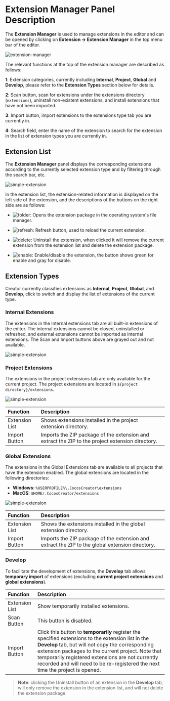 # Extension Manager Panel Description

The **Extension Manager** is used to manage extensions in the editor and can be opened by clicking on **Extension -> Extension Manager** in the top menu bar of the editor.

![extension-manager](./image/extension-manager.png)

The relevant functions at the top of the extension manager are described as follows:

**1**: Extension categories, currently including **Internal**, **Project**, **Global** and **Develop**, please refer to the **Extension Types** section below for details.

**2**: Scan button, scan for extensions under the extensions directory (`extensions`), uninstall non-existent extensions, and install extensions that have not been imported.

**3**: Import button, import extensions to the extensions type tab you are currently in.

**4**: Search field, enter the name of the extension to search for the extension in the list of extension types you are currently in.

## Extension List

The **Extension Manager** panel displays the corresponding extensions according to the currently selected extension type and by filtering through the search bar, etc.

![simple-extension](./image/extension-list.png)

In the extension list, the extension-related information is displayed on the left side of the extension, and the descriptions of the buttons on the right side are as follows:

- ![folder](first/folder.png): Opens the extension package in the operating system's file manager.

- ![refresh](first/refresh.png): Refresh button, used to reload the current extension.

- ![delete](first/delete.png): Uninstall the extension, when clicked it will remove the current extension from the extension list and delete the extension package.

- ![enable](first/enable.png): Enable/disable the extension, the button shows green for enable and gray for disable.

## Extension Types

Creator currently classifies extensions as **Internal**, **Project**, **Global**, and **Develop**, click to switch and display the list of extensions of the current type.

### Internal Extensions

The extensions in the Internal extensions tab are all built-in extensions of the editor. The internal extensions cannot be closed, uninstalled or refreshed, and external extensions cannot be imported as internal extensions. The Scan and Import buttons above are grayed out and not available.

![simple-extension](./image/extension-internal.png)

### Project Extensions

The extensions in the project extensions tab are only available for the current project. The project extensions are located in `${project directory}/extensions`.

![simple-extension](./image/extension-project.png)

| Function | Description |
| :--------------- | :---------- |
| Extension List | Shows extensions installed in the project extension directory. |
| Import Button | Imports the ZIP package of the extension and extract the ZIP to the project extension directory. |

### Global Extensions

The extensions in the Global Extensions tab are available to all projects that have the extension enabled. The global extensions are located in the following directories:

- **Windows**: `%USERPROFILE%\.CocosCreator\extensions`
- **MacOS**: `$HOME/.CocosCreator/extensions`

![simple-extension](./image/extension-global.png)

| Function | Description |
| :--------- | :----------- |
| Extension List | Shows the extensions installed in the global extension directory. |
| Import Button | Imports the ZIP package of the extension and extract the ZIP to the global extension directory. |

### Develop

To facilitate the development of extensions, the **Develop** tab allows **temporary import** of extensions (excluding **current project extensions** and **global extensions**).

| Function | Description |
| :------ | :-------- |
| Extension List | Show temporarily installed extensions. |
| Scan Button | This button is disabled. |
| Import Button | Click this button to **temporarily** register the specified extensions to the extension list in the **Develop** tab, but will not copy the corresponding extension packages to the current project. Note that temporarily registered extensions are not currently recorded and will need to be re-registered the next time the project is opened. |

> **Note**: clicking the Uninstall button of an extension in the **Develop** tab, will only remove the extension in the extension list, and will not delete the extension package.
